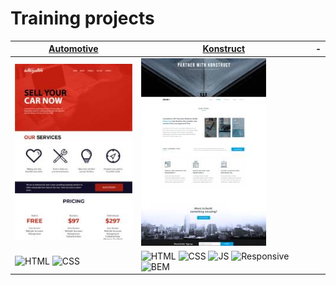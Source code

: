 # Training projects

| [Automotive](https://rodionnest.github.io/Automotive/) | [Konstruct](https://rodionnest.github.io/Konstruct/) | - |
| ----------- | ----------- | ------- |
| ![Automotive](automotive-prev.jpg) | ![Konstruct](konstruct-prev.jpg) | |
| ![HTML](https://img.shields.io/badge/HTML-bf5836) ![CSS](https://img.shields.io/badge/CSS-511f78) |  ![HTML](https://img.shields.io/badge/HTML-bf5836) ![CSS](https://img.shields.io/badge/CSS-511f78) ![JS](https://img.shields.io/badge/JS-e8d20e) ![Responsive](https://img.shields.io/badge/Responsive-505050) ![BEM](https://img.shields.io/badge/BEM-0373fc) | |

